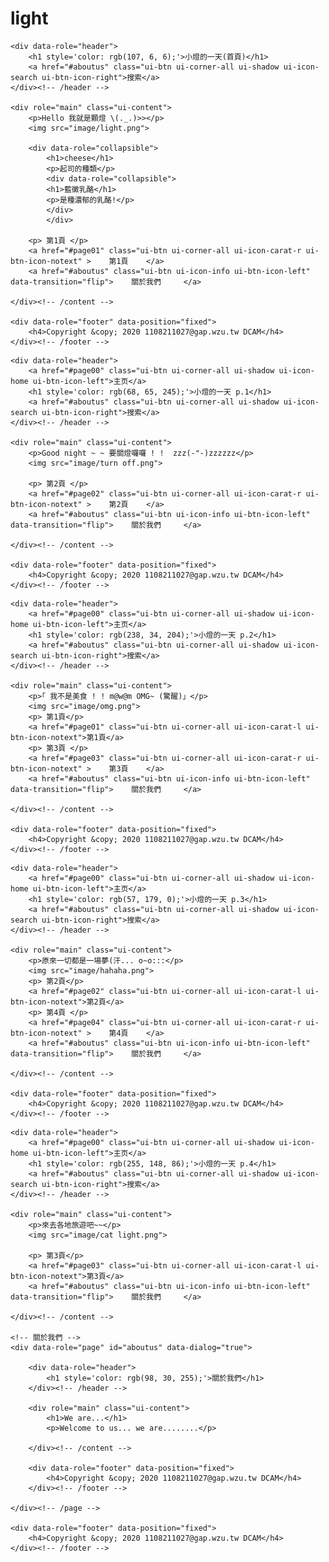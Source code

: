 # light
<!--連結 jQuery Mobile -->    
<link rel="stylesheet" href="https://code.jquery.com/mobile/1.4.5/jquery.mobile-1.4.5.min.css">
<script src="https://code.jquery.com/jquery-2.1.1.min.js"></script>
<script src="https://code.jquery.com/mobile/1.4.5/jquery.mobile-1.4.5.min.js"></script>

<!-- 設定Favicon -->
<link rel="shortcut icon" href="image/favicon.ico.ico">
<link rel="bookmark" href="image/favicon.ico.ico">



<title>燈燈的一天</title>
<link rel="stylesheet" href="style.css">
<!-- 主頁 -->
<div data-role="page" id="page00">

    <div data-role="header">
        <h1 style='color: rgb(107, 6, 6);'>小燈的一天(首頁)</h1>
        <a href="#aboutus" class="ui-btn ui-corner-all ui-shadow ui-icon-search ui-btn-icon-right">搜索</a>
    </div><!-- /header -->

    <div role="main" class="ui-content">
        <p>Hello 我就是顆燈 \(._.)>></p>
        <img src="image/light.png">

        <div data-role="collapsible">
            <h1>cheese</h1>
            <p>起司的種類</p>
            <div data-role="collapsible">
            <h1>藍黴乳酪</h1>
            <p>是種濃郁的乳酪!</p>
            </div>
            </div>
    
        <p> 第1頁 </p>
        <a href="#page01" class="ui-btn ui-corner-all ui-icon-carat-r ui-btn-icon-notext" >    第1頁    </a>
        <a href="#aboutus" class="ui-btn ui-icon-info ui-btn-icon-left" data-transition="flip">    關於我們     </a>

    </div><!-- /content -->
        
    <div data-role="footer" data-position="fixed">
        <h4>Copyright &copy; 2020 1108211027@gap.wzu.tw DCAM</h4>
    </div><!-- /footer -->

</div><!-- /page -->

<!-- 第一分頁 -->
<div data-role="page" id="page01">

    <div data-role="header">
        <a href="#page00" class="ui-btn ui-corner-all ui-shadow ui-icon-home ui-btn-icon-left">主页</a>
        <h1 style='color: rgb(68, 65, 245);'>小燈的一天 p.1</h1>
        <a href="#aboutus" class="ui-btn ui-corner-all ui-shadow ui-icon-search ui-btn-icon-right">搜索</a>
    </div><!-- /header -->

    <div role="main" class="ui-content">
        <p>Good night ~ ~ 要關燈囉囉 ! !  zzz(-"-)zzzzzz</p>
        <img src="image/turn off.png">
        
        <p> 第2頁 </p>
        <a href="#page02" class="ui-btn ui-corner-all ui-icon-carat-r ui-btn-icon-notext" >    第2頁    </a>
        <a href="#aboutus" class="ui-btn ui-icon-info ui-btn-icon-left" data-transition="flip">    關於我們     </a>

    </div><!-- /content -->

    <div data-role="footer" data-position="fixed">
        <h4>Copyright &copy; 2020 1108211027@gap.wzu.tw DCAM</h4>
    </div><!-- /footer -->

</div><!-- /page -->

<!-- 第二分頁 -->
<div data-role="page" id="page02">

    <div data-role="header">
        <a href="#page00" class="ui-btn ui-corner-all ui-shadow ui-icon-home ui-btn-icon-left">主页</a>
        <h1 style='color: rgb(238, 34, 204);'>小燈的一天 p.2</h1>
        <a href="#aboutus" class="ui-btn ui-corner-all ui-shadow ui-icon-search ui-btn-icon-right">搜索</a>
    </div><!-- /header -->

    <div role="main" class="ui-content">
        <p>｢ 我不是美食 ! ! m@w@m OMG~ (驚醒)」</p>
        <img src="image/omg.png">
        <p> 第1頁</p>
        <a href="#page01" class="ui-btn ui-corner-all ui-icon-carat-l ui-btn-icon-notext">第1頁</a>
        <p> 第3頁 </p>
        <a href="#page03" class="ui-btn ui-corner-all ui-icon-carat-r ui-btn-icon-notext" >    第3頁    </a>
        <a href="#aboutus" class="ui-btn ui-icon-info ui-btn-icon-left" data-transition="flip">    關於我們     </a>

    </div><!-- /content -->

    <div data-role="footer" data-position="fixed">
        <h4>Copyright &copy; 2020 1108211027@gap.wzu.tw DCAM</h4>
    </div><!-- /footer -->

</div><!-- /page -->


<!-- 第三分頁 -->
<div data-role="page" id="page03">

    <div data-role="header">
        <a href="#page00" class="ui-btn ui-corner-all ui-shadow ui-icon-home ui-btn-icon-left">主页</a>
        <h1 style='color: rgb(57, 179, 0);'>小燈的一天 p.3</h1>
        <a href="#aboutus" class="ui-btn ui-corner-all ui-shadow ui-icon-search ui-btn-icon-right">搜索</a>
    </div><!-- /header -->

    <div role="main" class="ui-content">
        <p>原來一切都是一場夢(汗... o~o:::</p>
        <img src="image/hahaha.png">
        <p> 第2頁</p>
        <a href="#page02" class="ui-btn ui-corner-all ui-icon-carat-l ui-btn-icon-notext">第2頁</a>
        <p> 第4頁 </p>
        <a href="#page04" class="ui-btn ui-corner-all ui-icon-carat-r ui-btn-icon-notext" >    第4頁    </a>
        <a href="#aboutus" class="ui-btn ui-icon-info ui-btn-icon-left" data-transition="flip">    關於我們     </a>

    </div><!-- /content -->

    <div data-role="footer" data-position="fixed">
        <h4>Copyright &copy; 2020 1108211027@gap.wzu.tw DCAM</h4>
    </div><!-- /footer -->

</div><!-- /page -->


<!-- 第四分頁 -->
<div data-role="page" id="page04">

    <div data-role="header">
        <a href="#page00" class="ui-btn ui-corner-all ui-shadow ui-icon-home ui-btn-icon-left">主页</a>
        <h1 style='color: rgb(255, 148, 86);'>小燈的一天 p.4</h1>
        <a href="#aboutus" class="ui-btn ui-corner-all ui-shadow ui-icon-search ui-btn-icon-right">搜索</a>
    </div><!-- /header -->

    <div role="main" class="ui-content">
        <p>來去各地旅遊吧~~</p>
        <img src="image/cat light.png">
        
        <p> 第3頁</p>
        <a href="#page03" class="ui-btn ui-corner-all ui-icon-carat-l ui-btn-icon-notext">第3頁</a>
        <a href="#aboutus" class="ui-btn ui-icon-info ui-btn-icon-left" data-transition="flip">    關於我們     </a>

    </div><!-- /content -->

    <!-- 關於我們 -->
    <div data-role="page" id="aboutus" data-dialog="true">
 
        <div data-role="header">
            <h1 style='color: rgb(98, 30, 255);'>關於我們</h1>
        </div><!-- /header -->
 
        <div role="main" class="ui-content">
            <h1>We are...</h1>
            <p>Welcome to us... we are........</p>

        </div><!-- /content -->
 
        <div data-role="footer" data-position="fixed">
            <h4>Copyright &copy; 2020 1108211027@gap.wzu.tw DCAM</h4>
        </div><!-- /footer -->
 
    </div><!-- /page -->

    <div data-role="footer" data-position="fixed">
        <h4>Copyright &copy; 2020 1108211027@gap.wzu.tw DCAM</h4>
    </div><!-- /footer -->

</div><!-- /page -->
